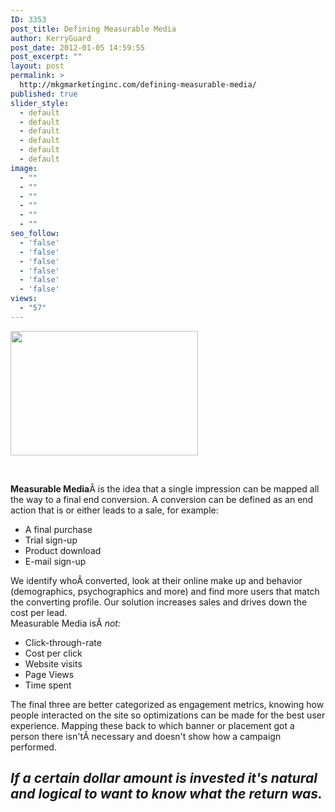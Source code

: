 ```yaml
---
ID: 3353
post_title: Defining Measurable Media
author: KerryGuard
post_date: 2012-01-05 14:59:55
post_excerpt: ""
layout: post
permalink: >
  http://mkgmarketinginc.com/defining-measurable-media/
published: true
slider_style:
  - default
  - default
  - default
  - default
  - default
  - default
image:
  - ""
  - ""
  - ""
  - ""
  - ""
  - ""
seo_follow:
  - 'false'
  - 'false'
  - 'false'
  - 'false'
  - 'false'
  - 'false'
views:
  - "57"
---
```

<img class="size-medium wp-image-289 alignright" title="measure3_2" src="http://mkgmediagroup.com/wp-content/uploads/2012/01/measure3_21-300x199.jpg" alt="" width="300" height="199" />

&nbsp;

<strong>Measurable Media</strong>Â is the idea that a single impression can be mapped all the way to a final end conversion. A conversion can be defined as an end action that is or either leads to a sale, for example:
<ul>
	<li>A final purchase</li>
	<li>Trial sign-up</li>
	<li>Product download</li>
	<li>E-mail sign-up</li>
</ul>
We identify whoÂ converted, look at their online make up and behavior (demographics, psychographics and more) and find more users that match the converting profile. Our solution increases sales and drives down the cost per lead.
<div>Measurable Media isÂ <em>not:</em></div>
<div>
<div>
<ul>
	<li>Click-through-rate</li>
	<li>Cost per click</li>
	<li>Website visits</li>
	<li>Page Views</li>
	<li>Time spent</li>
</ul>
<div>The final three are better categorized as engagement metrics, knowing how people interacted on the site so optimizations can be made for the best user experience. Mapping these back to which banner or placement got a person there isn'tÂ necessary and doesn't show how a campaign performed.</div>
</div>
<h2></h2>
<h2><em>If a certain dollar amount is invested it's natural and logical to want to know what the return was.</em></h2>
&nbsp;

</div>